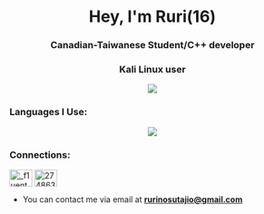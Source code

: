 <h1 align="center">Hey, I'm Ruri(16)</h1>
<h3 align="center">Canadian-Taiwanese Student/C++ developer</h3>
<h3 align="center">Kali Linux user</h3>
<p align="center">
<a href="https://skillicons.dev">
<img
src="https://skillicons.dev/icons?i=kali" />
</a>
</p>

<h3 align="left">Languages I Use:</h3>
<p align="center">
<a href="https://skillicons.dev">
<img
src="https://skillicons.dev/icons?i=cpp,swift,js,py" />
</a>
</p>

<h3 align="left">Connections:</h3>
<p align="left">
<a href="https://twitter.com/_f1uent_" target="blank"><img align="center" src="https://raw.githubusercontent.com/rahuldkjain/github-profile-readme-generator/master/src/images/icons/Social/twitter.svg" alt="_f1uent_" height="30" width="40" /></a>
<a href="https://stackoverflow.com/users/27486313" target="blank"><img align="center" src="https://raw.githubusercontent.com/rahuldkjain/github-profile-readme-generator/master/src/images/icons/Social/stack-overflow.svg" alt="27486313" height="30" width="40" /></a>
</p>

- You can contact me via email at **rurinosutajio@gmail.com**
